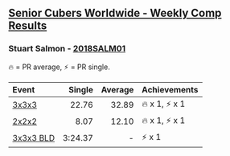 <style>table {white-space: nowrap;}</style>

## [Senior Cubers Worldwide - Weekly Comp Results](/scw-comp/results/)
### Stuart Salmon - [2018SALM01](https://www.worldcubeassociation.org/persons/2018SALM01)

<span style="white-space: nowrap;">🔥 = PR average</span>, <span style="white-space: nowrap;">⚡ = PR single</span>.

| Event | Single | Average | Achievements|
| :-- | --: | --: | :-- |
| [3x3x3](333.md) | 22.76 | 32.89 | 🔥 x 1, ⚡ x 1 |
| [2x2x2](222.md) | 8.07 | 12.10 | 🔥 x 1, ⚡ x 1 |
| [3x3x3 BLD](333bf.md) | 3:24.37 | - | ⚡ x 1 |

<!-- Global site tag (gtag.js) - Google Analytics -->
<script async src="https://www.googletagmanager.com/gtag/js?id=UA-86348435-3"></script>
<script>window.dataLayer = window.dataLayer || []; function gtag() {dataLayer.push(arguments);} gtag('js', new Date()); gtag('config', 'UA-86348435-3');</script>
